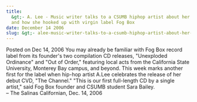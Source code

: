 ```yaml
---
title:
  &gt;- A. Lee - Music writer talks to a CSUMB hiphop artist about her debut CD
  and how she hooked up with virgin label Fog Box
date: December 14 2006
slug: &gt;- alee-music-writer-talks-to-a-csumb-hiphop-artist-about-her-debut-cd-and-how-she-hooked-up-with-virgin-label-fog-box
---
```


 



<span class="date">Posted on Dec 14, 2006    </span>
You may already be familiar with Fog Box record label from its
founder&apos;s two compilation CD releases, &quot;Unexploded Ordinance&quot; and
&quot;Out of Order,&quot; featuring local acts from the California State
University, Monterey Bay campus, and beyond. This week marks
another first for the label when hip-hop artist A.Lee celebrates
the release of her debut CVD, &quot;The Channel.&quot; &quot;This is our first
full-length CD by a single artist,&quot; said Fog Box founder and CSUMB
student Sara Bailey.<br>
&#x2013; The Salinas Californian, Dec. 14, 2006<br/></br>




```
